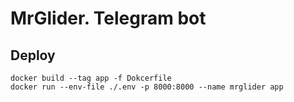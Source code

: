 # MrGlider. Telegram bot

## Deploy

```commandline
docker build --tag app -f Dokcerfile
docker run --env-file ./.env -p 8000:8000 --name mrglider app
```

